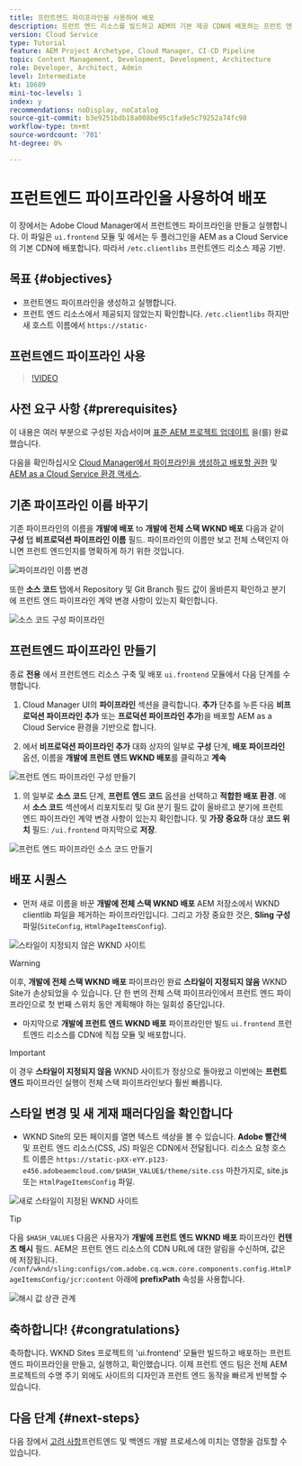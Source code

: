 ```yaml
---
title: 프런트엔드 파이프라인을 사용하여 배포
description: 프런트 엔드 리소스를 빌드하고 AEM의 기본 제공 CDN에 배포하는 프런트 엔드 파이프라인을 만들고 실행하는 방법을 as a Cloud Service으로 알아봅니다.
version: Cloud Service
type: Tutorial
feature: AEM Project Archetype, Cloud Manager, CI-CD Pipeline
topic: Content Management, Development, Development, Architecture
role: Developer, Architect, Admin
level: Intermediate
kt: 10689
mini-toc-levels: 1
index: y
recommendations: noDisplay, noCatalog
source-git-commit: b3e9251bdb18a008be95c1fa9e5c79252a74fc98
workflow-type: tm+mt
source-wordcount: '701'
ht-degree: 0%

---
```



# 프런트엔드 파이프라인을 사용하여 배포

이 장에서는 Adobe Cloud Manager에서 프런트엔드 파이프라인을 만들고 실행합니다. 이 파일은 `ui.frontend` 모듈 및 에서는 두 플러그인을 AEM as a Cloud Service의 기본 CDN에 배포합니다. 따라서  `/etc.clientlibs` 프런트엔드 리소스 제공 기반.


## 목표 {#objectives}

* 프런트엔드 파이프라인을 생성하고 실행합니다.
* 프런트 엔드 리소스에서 제공되지 않았는지 확인합니다. `/etc.clientlibs` 하지만 새 호스트 이름에서 `https://static-`

## 프런트엔드 파이프라인 사용

>[!VIDEO](https://video.tv.adobe.com/v/3409420?quality=12&learn=on)

## 사전 요구 사항 {#prerequisites}

이 내용은 여러 부분으로 구성된 자습서이며 [표준 AEM 프로젝트 업데이트](./update-project.md) 을(를) 완료했습니다.

다음을 확인하십시오 [Cloud Manager에서 파이프라인을 생성하고 배포할 권한](https://experienceleague.adobe.com/docs/experience-manager-cloud-manager/content/requirements/users-and-roles.html?lang=en#role-definitions) 및 [AEM as a Cloud Service 환경 액세스](https://experienceleague.adobe.com/docs/experience-manager-cloud-service/content/implementing/using-cloud-manager/manage-environments.html).

## 기존 파이프라인 이름 바꾸기

기존 파이프라인의 이름을 __개발에 배포__ to  __개발에 전체 스택 WKND 배포__ 다음과 같이 __구성__ 탭 __비프로덕션 파이프라인 이름__ 필드. 파이프라인의 이름만 보고 전체 스택인지 아니면 프런트 엔드인지를 명확하게 하기 위한 것입니다.

![파이프라인 이름 변경](assets/fullstack-wknd-deploy-dev-pipeline.png)


또한 __소스 코드__ 탭에서 Repository 및 Git Branch 필드 값이 올바른지 확인하고 분기에 프런트 엔드 파이프라인 계약 변경 사항이 있는지 확인합니다.

![소스 코드 구성 파이프라인](assets/fullstack-wknd-source-code-config.png)


## 프런트엔드 파이프라인 만들기

종료 __전용__ 에서 프런트엔드 리소스 구축 및 배포 `ui.frontend` 모듈에서 다음 단계를 수행합니다.

1. Cloud Manager UI의 __파이프라인__ 섹션을 클릭합니다. __추가__ 단추를 누른 다음 __비프로덕션 파이프라인 추가__ 또는 __프로덕션 파이프라인 추가__)을 배포할 AEM as a Cloud Service 환경을 기반으로 합니다.

1. 에서 __비프로덕션 파이프라인 추가__ 대화 상자의 일부로 __구성__ 단계, __배포 파이프라인__ 옵션, 이름을 __개발에 프런트 엔드 WKND 배포__&#x200B;를 클릭하고 __계속__

![프런트 엔드 파이프라인 구성 만들기](assets/create-frontend-pipeline-configs.png)

1. 의 일부로 __소스 코드__ 단계, __프런트 엔드 코드__ 옵션을 선택하고 __적합한 배포 환경__. 에서 __소스 코드__ 섹션에서 리포지토리 및 Git 분기 필드 값이 올바르고 분기에 프런트 엔드 파이프라인 계약 변경 사항이 있는지 확인합니다.
및 __가장 중요하__ 대상 __코드 위치__ 필드: `/ui.frontend` 마지막으로 __저장__.

![프런트 엔드 파이프라인 소스 코드 만들기](assets/create-frontend-pipeline-source-code.png)


## 배포 시퀀스

* 먼저 새로 이름을 바꾼 __개발에 전체 스택 WKND 배포__ AEM 저장소에서 WKND clientlib 파일을 제거하는 파이프라인입니다. 그리고 가장 중요한 것은, __Sling 구성__ 파일(`SiteConfig`, `HtmlPageItemsConfig`).

![스타일이 지정되지 않은 WKND 사이트](assets/unstyled-wknd-site.png)

>[!WARNING]
>
>이후, __개발에 전체 스택 WKND 배포__ 파이프라인 완료 __스타일이 지정되지 않음__ WKND Site가 손상되었을 수 있습니다. 단 한 번의 전체 스택 파이프라인에서 프런트 엔드 파이프라인으로 첫 번째 스위치 동안 계획해야 하는 일회성 중단입니다.


* 마지막으로 __개발에 프런트 엔드 WKND 배포__ 파이프라인만 빌드 `ui.frontend` 프런트엔드 리소스를 CDN에 직접 모듈 및 배포합니다.

>[!IMPORTANT]
>
>이 경우 __스타일이 지정되지 않음__ WKND 사이트가 정상으로 돌아왔고 이번에는 __프런트엔드__ 파이프라인 실행이 전체 스택 파이프라인보다 훨씬 빠릅니다.

## 스타일 변경 및 새 게재 패러다임을 확인합니다

* WKND Site의 모든 페이지를 열면 텍스트 색상을 볼 수 있습니다. __Adobe 빨간색__ 및 프런트 엔드 리소스(CSS, JS) 파일은 CDN에서 전달됩니다. 리소스 요청 호스트 이름은 `https://static-pXX-eYY.p123-e456.adobeaemcloud.com/$HASH_VALUE$/theme/site.css` 마찬가지로, site.js 또는 `HtmlPageItemsConfig` 파일.


![새로 스타일이 지정된 WKND 사이트](assets/newly-styled-wknd-site.png)



>[!TIP]
>
>다음 `$HASH_VALUE$` 다음은 사용자가 __개발에 프런트 엔드 WKND 배포__  파이프라인 __컨텐츠 해시__ 필드. AEM은 프런트 엔드 리소스의 CDN URL에 대한 알림을 수신하며, 값은 에 저장됩니다. `/conf/wknd/sling:configs/com.adobe.cq.wcm.core.components.config.HtmlPageItemsConfig/jcr:content` 아래에 __prefixPath__ 속성을 사용합니다.


![해시 값 상관 관계](assets/hash-value-correlartion.png)



## 축하합니다! {#congratulations}

축하합니다. WKND Sites 프로젝트의 &#39;ui.frontend&#39; 모듈만 빌드하고 배포하는 프런트 엔드 파이프라인을 만들고, 실행하고, 확인했습니다. 이제 프런트 엔드 팀은 전체 AEM 프로젝트의 수명 주기 외에도 사이트의 디자인과 프런트 엔드 동작을 빠르게 반복할 수 있습니다.

## 다음 단계 {#next-steps}

다음 장에서 [고려 사항](considerations.md)프런트엔드 및 백엔드 개발 프로세스에 미치는 영향을 검토할 수 있습니다.
